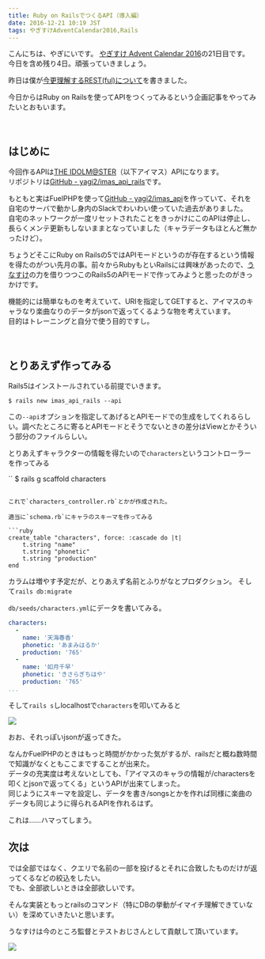 ```yaml
---
title: Ruby on RailsでつくるAPI（導入編）
date: 2016-12-21 10:19 JST
tags: やぎすけAdventCalendar2016,Rails
---
```


こんにちは、やぎにいです。
[やぎすけ Advent Calendar 2016](http://www.adventar.org/calendars/1800)の21日目です。  
今日を含め残り4日。頑張っていきましょう。  

昨日は僕が[今更理解するREST(ful)について](https://blog.yagi2.com/2016/12/20/what-is-restful.html)を書きました。  
  
今日からはRuby on Railsを使ってAPIをつくってみるという企画記事をやってみたいとおもいます。  
<br><br>
## はじめに
今回作るAPIは[THE IDOLM@STER](https://ja.wikipedia.org/wiki/THE_IDOLM@STER)（以下アイマス）APIになります。  
リポジトリは[GitHub - yagi2/imas_api_rails](https://github.com/yagi2/imas_api_rails)です。  
  
もともと実はFuelPHPを使って[GitHub - yagi2/imas_api](https://github.com/yagi2/imas_api)を作っていて、それを自宅のサーバで動かし身内のSlackでわいわい使っていた過去がありました。  
自宅のネットワークが一度リセットされたことをきっかけにこのAPIは停止し、長らくメンテ更新もしないままとなっていました（キャラデータもほとんど無かったけど）。  
  
ちょうどそこにRuby on Railsの5ではAPIモードというのが存在するという情報を得たのがつい先月の事。前々からRubyもといRailsには興味があったので、[うなすけ](https://twitter.com/yu_suke1994)の力を借りつつこのRails5のAPIモードで作ってみようと思ったのがきっかけです。  
  
機能的には簡単なものを考えていて、URIを指定してGETすると、アイマスのキャラなり楽曲なりのデータがjsonで返ってくるような物を考えています。  
目的はトレーニングと自分で使う目的ですし。  
<br><br>
## とりあえず作ってみる
Rails5はインストールされている前提でいきます。  

```shell
$ rails new imas_api_rails --api
```

この`--api`オプションを指定してあげるとAPIモードでの生成をしてくれるらしい。調べたところに寄るとAPIモードとそうでないときの差分はViewとかそういう部分のファイルらしい。  
  
とりあえずキャラクターの情報を得たいので`characters`というコントローラーを作ってみる  

``
$ rails g scaffold characters
```

これで`characters_controller.rb`とかが作成された。  
  
適当に`schema.rb`にキャラのスキーマを作ってみる

```ruby
create_table "characters", force: :cascade do |t|
    t.string "name"
    t.string "phonetic"
    t.string "production"
end
```

カラムは増やす予定だが、とりあえず名前とふりがなとプロダクション。 
そして`rails db:migrate` 
  
`db/seeds/characters.yml`にデータを書いてみる。  

```yml
characters:
  -
    name: '天海春香'
    phonetic: 'あまみはるか'
    production: '765'
  -
    name: '如月千早'
    phonetic: 'きさらぎちはや'
    production: '765'
...
```

そして`rails s`しlocalhostで`characters`を叩いてみると

![](2016/12-21-rails-api-day1-001.png)

おお、それっぽいjsonが返ってきた。  
  
なんかFuelPHPのときはもっと時間がかかった気がするが、railsだと概ね数時間で知識がなくともここまですることが出来た。  
データの充実度は考えないとしても、「アイマスのキャラの情報が/charactersを叩くとjsonで返ってくる」というAPIが出来てしまった。  
同じようにスキーマを設定し、データを書き/songsとかを作れば同様に楽曲のデータも同じように得られるAPIを作れるはず。  
  
これは……ハマってしまう。  
## 次は
では全部ではなく、クエリで名前の一部を投げるとそれに合致したものだけが返ってくるなどの絞込をしたい。  
でも、全部欲しいときは全部欲しいです。  
  
そんな実装ともっとrailsのコマンド（特にDBの挙動がイマイチ理解できていない）を深めていきたいと思います。  
  
うなすけは今のところ監督とテストおじさんとして貢献して頂いています。  
  
![](2016/12-21-rails-api-day1-002.png)